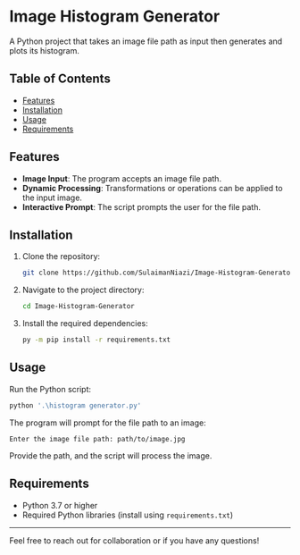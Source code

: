 # Image Histogram Generator

A Python project that takes an image file path as input then generates and plots its histogram.

## Table of Contents
- [Features](#Features)
- [Installation](#Installation)
- [Usage](#Usage)
- [Requirements](#Requirements)

## Features

- **Image Input**: The program accepts an image file path.
- **Dynamic Processing**: Transformations or operations can be applied to the input image.
- **Interactive Prompt**: The script prompts the user for the file path.

## Installation

1. Clone the repository:
   ```bash
   git clone https://github.com/SulaimanNiazi/Image-Histogram-Generator.git
   ```
2. Navigate to the project directory:
   ```bash
   cd Image-Histogram-Generator
   ```
3. Install the required dependencies:
   ```bash
   py -m pip install -r requirements.txt
   ```

## Usage

Run the Python script:
```bash
python '.\histogram generator.py'
```

The program will prompt for the file path to an image:
```
Enter the image file path: path/to/image.jpg
```

Provide the path, and the script will process the image.

## Requirements

- Python 3.7 or higher
- Required Python libraries (install using `requirements.txt`)

---
Feel free to reach out for collaboration or if you have any questions!
